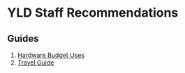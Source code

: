 # YLD Staff Recommendations

## Guides

1. [Hardware Budget Uses](/guides/Hardware-Budget-Uses.md)
1. [Travel Guide](/guides/Travel-Guide.md)

